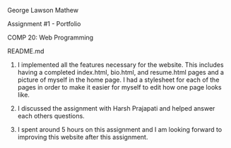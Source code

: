 George Lawson Mathew

Assignment #1 - Portfolio

COMP 20: Web Programming 

README.md


1. I implemented all the features necessary for the website. This includes 
   having a completed index.html, bio.html, and resume.html pages and a picture 
   of myself in the home page. I had a stylesheet for each of the pages in order
   to make it easier for myself to edit how one page looks like. 

2. I discussed the assignment with Harsh Prajapati and helped answer each
   others questions. 

3. I spent around 5 hours on this assignment and I am looking forward to 
   improving this website after this assignment. 